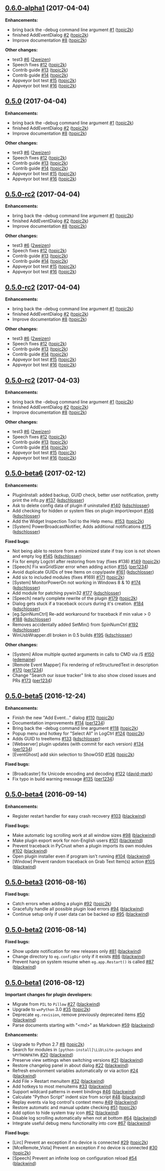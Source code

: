 ## [0.6.0-alpha1](https://github.com/ProjectEG/ProjectEG/releases/tag/v0.6.0-alpha1) (2017-04-04)

**Enhancements:**

* bring back the -debug command line argument [\#1](https://github.com/ProjectEG/ProjectEG/pull/1) ([topic2k](https://github.com/topic2k))
* finished AddEventDialog [\#2](https://github.com/ProjectEG/ProjectEG/pull/2) ([topic2k](https://github.com/topic2k))
* Improve documentation [\#8](https://github.com/ProjectEG/ProjectEG/pull/8) ([topic2k](https://github.com/topic2k))

**Other changes:**

* test3 [\#6](https://github.com/ProjectEG/ProjectEG/pull/6) ([2weizen](https://github.com/2weizen))
* Speech fixes [\#12](https://github.com/ProjectEG/ProjectEG/pull/12) ([topic2k](https://github.com/topic2k))
* Contrib guide [\#13](https://github.com/ProjectEG/ProjectEG/pull/13) ([topic2k](https://github.com/topic2k))
* Contrib guide [\#14](https://github.com/ProjectEG/ProjectEG/pull/14) ([topic2k](https://github.com/topic2k))
* Appveyor bot test [\#15](https://github.com/ProjectEG/ProjectEG/pull/15) ([topic2k](https://github.com/topic2k))
* Appveyor bot test [\#16](https://github.com/ProjectEG/ProjectEG/pull/16) ([topic2k](https://github.com/topic2k))


## [0.5.0](https://github.com/ProjectEG/ProjectEG/releases/tag/v0.5.0) (2017-04-04)

**Enhancements:**

* bring back the -debug command line argument [\#1](https://github.com/ProjectEG/ProjectEG/pull/1) ([topic2k](https://github.com/topic2k))
* finished AddEventDialog [\#2](https://github.com/ProjectEG/ProjectEG/pull/2) ([topic2k](https://github.com/topic2k))
* Improve documentation [\#8](https://github.com/ProjectEG/ProjectEG/pull/8) ([topic2k](https://github.com/topic2k))

**Other changes:**

* test3 [\#6](https://github.com/ProjectEG/ProjectEG/pull/6) ([2weizen](https://github.com/2weizen))
* Speech fixes [\#12](https://github.com/ProjectEG/ProjectEG/pull/12) ([topic2k](https://github.com/topic2k))
* Contrib guide [\#13](https://github.com/ProjectEG/ProjectEG/pull/13) ([topic2k](https://github.com/topic2k))
* Contrib guide [\#14](https://github.com/ProjectEG/ProjectEG/pull/14) ([topic2k](https://github.com/topic2k))
* Appveyor bot test [\#15](https://github.com/ProjectEG/ProjectEG/pull/15) ([topic2k](https://github.com/topic2k))
* Appveyor bot test [\#16](https://github.com/ProjectEG/ProjectEG/pull/16) ([topic2k](https://github.com/topic2k))


## [0.5.0-rc2](https://github.com/ProjectEG/ProjectEG/releases/tag/v0.5.0-rc2) (2017-04-04)

**Enhancements:**

* bring back the -debug command line argument [\#1](https://github.com/ProjectEG/ProjectEG/pull/1) ([topic2k](https://github.com/topic2k))
* finished AddEventDialog [\#2](https://github.com/ProjectEG/ProjectEG/pull/2) ([topic2k](https://github.com/topic2k))
* Improve documentation [\#8](https://github.com/ProjectEG/ProjectEG/pull/8) ([topic2k](https://github.com/topic2k))

**Other changes:**

* test3 [\#6](https://github.com/ProjectEG/ProjectEG/pull/6) ([2weizen](https://github.com/2weizen))
* Speech fixes [\#12](https://github.com/ProjectEG/ProjectEG/pull/12) ([topic2k](https://github.com/topic2k))
* Contrib guide [\#13](https://github.com/ProjectEG/ProjectEG/pull/13) ([topic2k](https://github.com/topic2k))
* Contrib guide [\#14](https://github.com/ProjectEG/ProjectEG/pull/14) ([topic2k](https://github.com/topic2k))
* Appveyor bot test [\#15](https://github.com/ProjectEG/ProjectEG/pull/15) ([topic2k](https://github.com/topic2k))
* Appveyor bot test [\#16](https://github.com/ProjectEG/ProjectEG/pull/16) ([topic2k](https://github.com/topic2k))


## [0.5.0-rc2](https://github.com/ProjectEG/ProjectEG/releases/tag/v0.5.0-rc2) (2017-04-04)

**Enhancements:**

* bring back the -debug command line argument [\#1](https://github.com/ProjectEG/ProjectEG/pull/1) ([topic2k](https://github.com/topic2k))
* finished AddEventDialog [\#2](https://github.com/ProjectEG/ProjectEG/pull/2) ([topic2k](https://github.com/topic2k))
* Improve documentation [\#8](https://github.com/ProjectEG/ProjectEG/pull/8) ([topic2k](https://github.com/topic2k))

**Other changes:**

* test3 [\#6](https://github.com/ProjectEG/ProjectEG/pull/6) ([2weizen](https://github.com/2weizen))
* Speech fixes [\#12](https://github.com/ProjectEG/ProjectEG/pull/12) ([topic2k](https://github.com/topic2k))
* Contrib guide [\#13](https://github.com/ProjectEG/ProjectEG/pull/13) ([topic2k](https://github.com/topic2k))
* Contrib guide [\#14](https://github.com/ProjectEG/ProjectEG/pull/14) ([topic2k](https://github.com/topic2k))
* Appveyor bot test [\#15](https://github.com/ProjectEG/ProjectEG/pull/15) ([topic2k](https://github.com/topic2k))
* Appveyor bot test [\#16](https://github.com/ProjectEG/ProjectEG/pull/16) ([topic2k](https://github.com/topic2k))


## [0.5.0-rc2](https://github.com/ProjectEG/ProjectEG/releases/tag/v0.5.0-rc2) (2017-04-03)

**Enhancements:**

* bring back the -debug command line argument [\#1](https://github.com/ProjectEG/ProjectEG/pull/1) ([topic2k](https://github.com/topic2k))
* finished AddEventDialog [\#2](https://github.com/ProjectEG/ProjectEG/pull/2) ([topic2k](https://github.com/topic2k))
* Improve documentation [\#8](https://github.com/ProjectEG/ProjectEG/pull/8) ([topic2k](https://github.com/topic2k))

**Other changes:**

* test3 [\#6](https://github.com/ProjectEG/ProjectEG/pull/6) ([2weizen](https://github.com/2weizen))
* Speech fixes [\#12](https://github.com/ProjectEG/ProjectEG/pull/12) ([topic2k](https://github.com/topic2k))
* Contrib guide [\#13](https://github.com/ProjectEG/ProjectEG/pull/13) ([topic2k](https://github.com/topic2k))
* Contrib guide [\#14](https://github.com/ProjectEG/ProjectEG/pull/14) ([topic2k](https://github.com/topic2k))
* Appveyor bot test [\#15](https://github.com/ProjectEG/ProjectEG/pull/15) ([topic2k](https://github.com/topic2k))
* Appveyor bot test [\#16](https://github.com/ProjectEG/ProjectEG/pull/16) ([topic2k](https://github.com/topic2k))


## [0.5.0-beta6](https://github.com/EventGhost/EventGhost/releases/tag/v0.5.0-beta6) (2017-02-12)

**Enhancements:**

* PluginInstall: added backup, GUID check, better user notification, pretty print the info.py [\#137](https://github.com/EventGhost/EventGhost/pull/137) ([kdschlosser](https://github.com/kdschlosser))
* Ask to delete config data of plugin if uninstalled [\#140](https://github.com/EventGhost/EventGhost/pull/140) ([kdschlosser](https://github.com/kdschlosser))
* Add checking for hidden or system files on plugin import/export [\#146](https://github.com/EventGhost/EventGhost/pull/146) ([kdschlosser](https://github.com/kdschlosser))
* Add the Widget Inspection Tool to the Help menu. [\#153](https://github.com/EventGhost/EventGhost/pull/153) ([topic2k](https://github.com/topic2k))
* \[System\] PowerBroadcastNotifier, Adds additional notifications [\#175](https://github.com/EventGhost/EventGhost/pull/175) ([kdschlosser](https://github.com/kdschlosser))

**Fixed bugs:**

* Not being able to restore from a minimized state if tray icon is not shown and empty log [\#145](https://github.com/EventGhost/EventGhost/pull/145) ([kdschlosser](https://github.com/kdschlosser))
* Fix for empty Logctrl after restoring from tray \(fixes \#138\) [\#149](https://github.com/EventGhost/EventGhost/pull/149) ([topic2k](https://github.com/topic2k))
* \[Speech\] Fix wxGridSizer error when adding action [\#155](https://github.com/EventGhost/EventGhost/pull/155) ([per1234](https://github.com/per1234))
* Avoid duplicate GUIDs of tree Items on copy/paste [\#161](https://github.com/EventGhost/EventGhost/pull/161) ([kdschlosser](https://github.com/kdschlosser))
* Add six to included modules \(fixes \#169\) [\#171](https://github.com/EventGhost/EventGhost/pull/171) ([topic2k](https://github.com/topic2k))
* \[System\] MonitorPowerOn not working in Windows 8 & 10 [\#174](https://github.com/EventGhost/EventGhost/pull/174) ([kdschlosser](https://github.com/kdschlosser))
* Add module for patching pywin32 [\#177](https://github.com/EventGhost/EventGhost/pull/177) ([kdschlosser](https://github.com/kdschlosser))
* \[Speech\] nearly complete rewrite of the plugin [\#179](https://github.com/EventGhost/EventGhost/pull/179) ([topic2k](https://github.com/topic2k))
* Dialog gets stuck if a traceback occurs during it's creation. [\#184](https://github.com/EventGhost/EventGhost/pull/184) ([kdschlosser](https://github.com/kdschlosser))
* \[eg.SpinNumCtrl\] Re-add workaround for traceback if min value \> 0 [\#188](https://github.com/EventGhost/EventGhost/pull/188) ([kdschlosser](https://github.com/kdschlosser))
* Removes accidentally added SetMin\(\) from SpinNumCtrl [\#192](https://github.com/EventGhost/EventGhost/pull/192) ([kdschlosser](https://github.com/kdschlosser))
* WinUsbWrapper.dll broken in 0.5 builds [\#195](https://github.com/EventGhost/EventGhost/pull/195) ([kdschlosser](https://github.com/kdschlosser))

**Other changes:**

* \[System\] Allow multiple quoted arguments in calls to CMD via /S [\#150](https://github.com/EventGhost/EventGhost/pull/150) ([edemaine](https://github.com/edemaine))
* \[Remote Event Mapper\] Fix rendering of reStructuredText in description [\#170](https://github.com/EventGhost/EventGhost/pull/170) ([per1234](https://github.com/per1234))
* Change "Search our issue tracker" link to also show closed issues and PRs [\#173](https://github.com/EventGhost/EventGhost/pull/173) ([per1234](https://github.com/per1234))


## [0.5.0-beta5](https://github.com/EventGhost/EventGhost/releases/tag/v0.5.0-beta5) (2016-12-24)

**Enhancements:**

* Finish the new "Add Event..." dialog [\#110](https://github.com/EventGhost/EventGhost/pull/110) ([topic2k](https://github.com/topic2k))
* Documentation improvements [\#114](https://github.com/EventGhost/EventGhost/pull/114) ([per1234](https://github.com/per1234))
* Bring back the -debug command line argument [\#118](https://github.com/EventGhost/EventGhost/pull/118) ([topic2k](https://github.com/topic2k))
* Popup menu and hotkey for "Select All" in LogCtrl [\#124](https://github.com/EventGhost/EventGhost/pull/124) ([topic2k](https://github.com/topic2k))
* Adds GUID to treeItems [\#133](https://github.com/EventGhost/EventGhost/pull/133) ([kdschlosser](https://github.com/kdschlosser))
* \[Webserver\] plugin updates \(with commit for each version\) [\#134](https://github.com/EventGhost/EventGhost/pull/134) ([per1234](https://github.com/per1234))
* \[EventGhost\] add skin selection to ShowOSD [\#136](https://github.com/EventGhost/EventGhost/pull/136) ([topic2k](https://github.com/topic2k))

**Fixed bugs:**

* \[Broadcaster\] fix Unicode encoding and decoding [\#122](https://github.com/EventGhost/EventGhost/pull/122) ([david-mark](https://github.com/david-mark))
* Fix typo in build warning message [\#135](https://github.com/EventGhost/EventGhost/pull/135) ([per1234](https://github.com/per1234))


## [0.5.0-beta4](https://github.com/blackwind/EventGhost/releases/tag/v0.5.0-beta4) (2016-09-14)

**Enhancements:**

* Register restart handler for easy crash recovery [\#103](https://github.com/EventGhost/EventGhost/pull/103) ([blackwind](https://github.com/blackwind))

**Fixed bugs:**

* Make automatic log scrolling work at all window sizes [\#98](https://github.com/EventGhost/EventGhost/pull/98) ([blackwind](https://github.com/blackwind))
* Make plugin export work for non-English users [\#101](https://github.com/EventGhost/EventGhost/pull/101) ([blackwind](https://github.com/blackwind))
* Prevent traceback in PyCrust when a plugin imports its own modules [\#102](https://github.com/EventGhost/EventGhost/pull/102) ([blackwind](https://github.com/blackwind))
* Open plugin installer even if program isn't running [\#104](https://github.com/EventGhost/EventGhost/pull/104) ([blackwind](https://github.com/blackwind))
* \[Window\] Prevent random traceback on Grab Text Item\(s\) action [\#105](https://github.com/EventGhost/EventGhost/pull/105) ([blackwind](https://github.com/blackwind))


## [0.5.0-beta3](https://github.com/EventGhost/EventGhost/releases/tag/v0.5.0-beta3) (2016-08-16)

**Fixed bugs:**

* Catch errors when adding a plugin [\#92](https://github.com/EventGhost/EventGhost/pull/92) ([topic2k](https://github.com/topic2k))
* Gracefully handle all possible plugin load errors [\#94](https://github.com/EventGhost/EventGhost/pull/94) ([blackwind](https://github.com/blackwind))
* Continue setup only if user data can be backed up [\#95](https://github.com/EventGhost/EventGhost/pull/95) ([blackwind](https://github.com/blackwind))


## [0.5.0-beta2](https://github.com/EventGhost/EventGhost/releases/tag/v0.5.0-beta2) (2016-08-14)

**Fixed bugs:**

* Show update notification for new releases only [\#81](https://github.com/EventGhost/EventGhost/pull/81) ([blackwind](https://github.com/blackwind))
* Change directory to `eg.configDir` only if it exists [\#86](https://github.com/EventGhost/EventGhost/pull/86) ([blackwind](https://github.com/blackwind))
* Prevent hang on system resume when `eg.app.Restart()` is called [\#87](https://github.com/EventGhost/EventGhost/pull/87) ([blackwind](https://github.com/blackwind))


## [0.5.0-beta1](https://github.com/EventGhost/EventGhost/releases/tag/v0.5.0-beta1) (2016-08-12)

**Important changes for plugin developers:**

* Migrate from `PIL` to `Pillow` [\#27](https://github.com/EventGhost/EventGhost/pull/27) ([blackwind](https://github.com/blackwind))
* Upgrade to `wxPython` 3.0 [\#35](https://github.com/EventGhost/EventGhost/pull/35) ([topic2k](https://github.com/topic2k))
* Deprecate `eg.revision`, remove previously deprecated items [\#50](https://github.com/EventGhost/EventGhost/pull/50) ([blackwind](https://github.com/blackwind))
* Parse documents starting with "\<md\>" as Markdown [\#59](https://github.com/EventGhost/EventGhost/pull/59) ([blackwind](https://github.com/blackwind))

**Enhancements:**

* Upgrade to Python 2.7 [\#8](https://github.com/EventGhost/EventGhost/pull/8) ([topic2k](https://github.com/topic2k))
* Search for modules in `[python-install]\Lib\site-packages` and `%PYTHONPATH%` [\#20](https://github.com/EventGhost/EventGhost/pull/20) ([blackwind](https://github.com/blackwind))
* Preserve view settings when switching versions [\#21](https://github.com/EventGhost/EventGhost/pull/21) ([blackwind](https://github.com/blackwind))
* Restore changelog panel in about dialog [\#22](https://github.com/EventGhost/EventGhost/pull/22) ([blackwind](https://github.com/blackwind))
* Refresh environment variables automatically or via action [\#24](https://github.com/EventGhost/EventGhost/pull/24) ([blackwind](https://github.com/blackwind))
* Add File \> Restart menuitem [\#32](https://github.com/EventGhost/EventGhost/pull/32) ([blackwind](https://github.com/blackwind))
* Add hotkeys to most menuitems [\#33](https://github.com/EventGhost/EventGhost/pull/33) ([blackwind](https://github.com/blackwind))
* Support wildcard patterns in event bindings [\#46](https://github.com/EventGhost/EventGhost/pull/46) ([blackwind](https://github.com/blackwind))
* Calculate "Python Script" indent size from script [\#48](https://github.com/EventGhost/EventGhost/pull/48) ([blackwind](https://github.com/blackwind))
* Replay events via log control's context menu [\#49](https://github.com/EventGhost/EventGhost/pull/49) ([blackwind](https://github.com/blackwind))
* Restore automatic and manual update checking [\#51](https://github.com/EventGhost/EventGhost/pull/51) ([topic2k](https://github.com/topic2k))
* Add option to hide system tray icon [\#62](https://github.com/EventGhost/EventGhost/pull/62) ([blackwind](https://github.com/blackwind))
* Disable log scrolling automatically when not at bottom [\#64](https://github.com/EventGhost/EventGhost/pull/64) ([blackwind](https://github.com/blackwind))
* Integrate useful debug menu functionality into core [\#67](https://github.com/EventGhost/EventGhost/pull/67) ([blackwind](https://github.com/blackwind))

**Fixed bugs:**

* \[Lirc\] Prevent an exception if no device is connected [\#29](https://github.com/EventGhost/EventGhost/pull/29) ([topic2k](https://github.com/topic2k))
* \[MceRemote\_Vista\] Prevent an exception if no device is connected [\#30](https://github.com/EventGhost/EventGhost/pull/30) ([topic2k](https://github.com/topic2k))
* \[Speech\] Prevent an infinite loop on configuration reload [\#54](https://github.com/EventGhost/EventGhost/pull/54) ([blackwind](https://github.com/blackwind))
